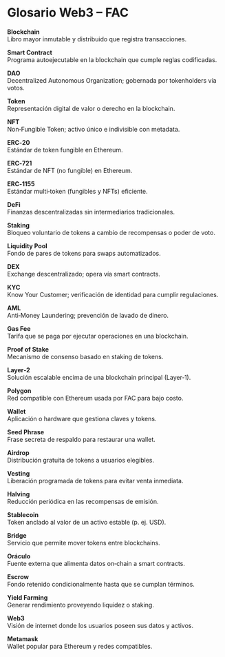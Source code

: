 # Glosario Web3 – FAC

**Blockchain**  
Libro mayor inmutable y distribuido que registra transacciones.

**Smart Contract**  
Programa autoejecutable en la blockchain que cumple reglas codificadas.

**DAO**  
Decentralized Autonomous Organization; gobernada por tokenholders vía votos.

**Token**  
Representación digital de valor o derecho en la blockchain.

**NFT**  
Non‑Fungible Token; activo único e indivisible con metadata.

**ERC‑20**  
Estándar de token fungible en Ethereum.

**ERC‑721**  
Estándar de NFT (no fungible) en Ethereum.

**ERC‑1155**  
Estándar multi‑token (fungibles y NFTs) eficiente.

**DeFi**  
Finanzas descentralizadas sin intermediarios tradicionales.

**Staking**  
Bloqueo voluntario de tokens a cambio de recompensas o poder de voto.

**Liquidity Pool**  
Fondo de pares de tokens para swaps automatizados.

**DEX**  
Exchange descentralizado; opera vía smart contracts.

**KYC**  
Know Your Customer; verificación de identidad para cumplir regulaciones.

**AML**  
Anti‑Money Laundering; prevención de lavado de dinero.

**Gas Fee**  
Tarifa que se paga por ejecutar operaciones en una blockchain.

**Proof of Stake**  
Mecanismo de consenso basado en staking de tokens.

**Layer‑2**  
Solución escalable encima de una blockchain principal (Layer‑1).

**Polygon**  
Red compatible con Ethereum usada por FAC para bajo costo.

**Wallet**  
Aplicación o hardware que gestiona claves y tokens.

**Seed Phrase**  
Frase secreta de respaldo para restaurar una wallet.

**Airdrop**  
Distribución gratuita de tokens a usuarios elegibles.

**Vesting**  
Liberación programada de tokens para evitar venta inmediata.

**Halving**  
Reducción periódica en las recompensas de emisión.

**Stablecoin**  
Token anclado al valor de un activo estable (p. ej. USD).

**Bridge**  
Servicio que permite mover tokens entre blockchains.

**Oráculo**  
Fuente externa que alimenta datos on‑chain a smart contracts.

**Escrow**  
Fondo retenido condicionalmente hasta que se cumplan términos.

**Yield Farming**  
Generar rendimiento proveyendo liquidez o staking.

**Web3**  
Visión de internet donde los usuarios poseen sus datos y activos.

**Metamask**  
Wallet popular para Ethereum y redes compatibles.
